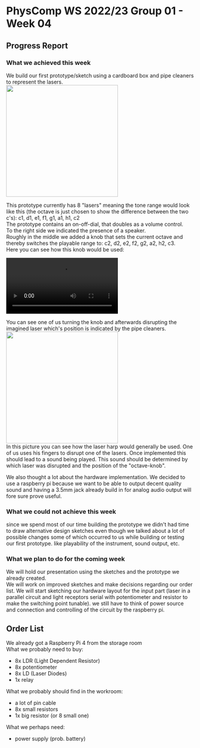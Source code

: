 # PhysComp WS 2022/23 Group 01 - Week 04

## Progress Report

### What we achieved this week
We build our first prototype/sketch using a cardboard box and pipe cleaners to represent the lasers.  
<img src="../Project/Concept/prototype01.jpg" 
     width = "300px"
     style="margin-right: 10px;" />  

This prototype currently has 8 "lasers" meaning the tone range would look like this (the octave is just chosen to show the difference between the two c's): c1, d1, e1, f1, g1, a1, h1, c2  
The prototype contains an on-off-dial, that doubles as a volume control.  
To the right side we indicated the presence of a speaker.  
Roughly in the middle we added a knob that sets the current octave and thereby switches the playable range to: c2, d2, e2, f2, g2, a2, h2, c3.  
Here you can see how this knob would be used:

![](./Figures/prototype_octave_switch.mp4)  

You can see one of us turning the knob and afterwards disrupting the imagined laser which's position is indicated by the pipe cleaners.   
<img src="../Project/Concept/prototype01a.jpg" 
     width = "300px"
     style="margin-right: 10px;" />  
In this picture you can see how the laser harp would generally be used. One of us uses his fingers to disrupt one of the lasers. Once implemented this should lead to a sound being played. This sound should be determined by which laser was disrupted and the position of the "octave-knob".

We also thought a lot about the hardware implementation. We decided to use a raspberry pi because we want to be able to output decent quality sound and having a 3.5mm jack already build in for analog audio output will fore sure prove useful.


### What we could not achieve this week

since we spend most of our time building the prototype we didn't had time to draw alternative design sketches even though we talked about a lot of possible changes some of which occurred to us while building or testing our first prototype. like playability of the instrument, sound output, etc.






### What we plan to do for the coming week
We will hold our presentation using the sketches and the prototype we already created.  
We will work on improved sketches and make decisions regarding our order list.
We will start sketching our hardware layout for the input part (laser in a parallel circuit and light receptors serial with potentiometer and resistor to make the switching point tunable). we still have to think of power source and connection and controlling of the circuit by the raspberry pi.




## Order List
We already got a Raspberry Pi 4 from the storage room  
 What we probably need to buy:

 - 8x LDR (Light Dependent Resistor)
 - 8x potentiometer
 - 8x LD (Laser Diodes)
 - 1x relay

What we probably should find in the workroom:

 - a lot of pin cable
 - 8x small resistors
 - 1x big resistor (or 8 small one)

What we perhaps need:
 - power supply (prob. battery)

